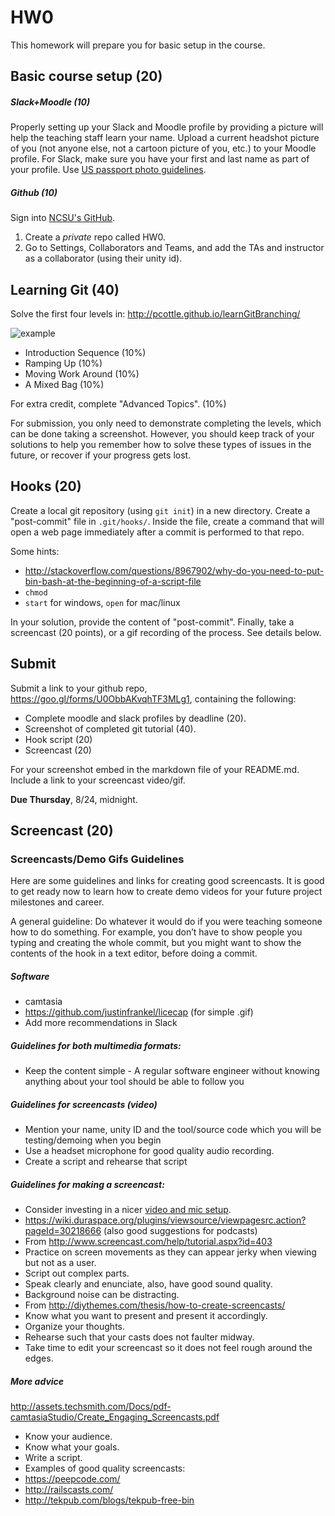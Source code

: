 # HW0

This homework will prepare you for basic setup in the course.

## Basic course setup (20)

##### Slack+Moodle (10)

Properly setting up your Slack and Moodle profile by providing a picture will help the teaching staff learn your name. Upload a current headshot picture of you (not anyone else, not a cartoon picture of you, etc.) to your Moodle profile. For Slack, make sure you have your first and last name as part of your profile. Use [US passport photo guidelines](http://travel.state.gov/passport/pptphotoreq/photocomptemplate/photocomptemplate_5297.html).

##### Github (10)

Sign into [NCSU's GitHub](https://github.ncsu.edu/).

1. Create a *private* repo called HW0. 
2. Go to Settings, Collaborators and Teams, and add the TAs and instructor as a collaborator (using their unity id).

## Learning Git (40)

Solve the first four levels in: http://pcottle.github.io/learnGitBranching/

![example](https://cloud.githubusercontent.com/assets/742934/9494425/c4dd4b66-4bd3-11e5-9aac-04bfc8fed771.png)

* Introduction Sequence (10%)
* Ramping Up (10%)
* Moving Work Around (10%)
* A Mixed Bag (10%)

For extra credit, complete "Advanced Topics". (10%)

For submission, you only need to demonstrate completing the levels, which can be done taking a screenshot. However, you should keep track of your solutions to help you remember how to solve these types of issues in the future, or recover if your progress gets lost.

## Hooks (20)

Create a local git repository (using `git init`) in a new directory. Create a "post-commit" file in `.git/hooks/`. Inside the file, create a command that will open a web page immediately after a commit is performed to that repo.

Some hints: 
* http://stackoverflow.com/questions/8967902/why-do-you-need-to-put-bin-bash-at-the-beginning-of-a-script-file
* `chmod`
* `start` for windows, `open` for mac/linux

In your solution, provide the content of "post-commit". Finally, take a screencast (20 points), or a gif recording of the process. See details below.

## Submit

Submit a link to your github repo, https://goo.gl/forms/U0ObbAKvqhTF3MLg1,
containing the following:

* Complete moodle and slack profiles by deadline (20).
* Screenshot of completed git tutorial (40).
* Hook script (20)
* Screencast (20)

For your screenshot embed in the markdown file of your README.md. Include a link to your screencast video/gif.

**Due Thursday**, 8/24, midnight.

## Screencast (20)

### Screencasts/Demo Gifs Guidelines

Here are some guidelines and links for creating good screencasts. It is good to get ready now to learn how to create demo videos for your future project milestones and career. 

A general guideline: Do whatever it would do if you were teaching someone how to do something. For example, you don’t have to show people you typing and creating the whole commit, but you might want to show the contents of the hook in a text editor, before doing a commit.
 
##### Software
* camtasia
* https://github.com/justinfrankel/licecap (for simple .gif)
* Add more recommendations in Slack
 
##### Guidelines for both multimedia formats:

* Keep the content simple - A regular software engineer without knowing anything about your tool should be able to follow you

##### Guidelines for screencasts (video)

* Mention your name, unity ID and the tool/source code which you will be testing/demoing when you begin
* Use a headset microphone for good quality audio recording.
* Create a script and rehearse that script

##### Guidelines for making a screencast:

* Consider investing in a nicer [video and mic setup](http://pgbovine.net/video-recording-setup.htm).
* https://wiki.duraspace.org/plugins/viewsource/viewpagesrc.action?pageId=30218666 (also good suggestions for podcasts)
* From http://www.screencast.com/help/tutorial.aspx?id=403
* Practice on screen movements as they can appear jerky when viewing but not as a user.
* Script out complex parts.
* Speak clearly and enunciate, also, have good sound quality.
* Background noise can be distracting.
* From http://diythemes.com/thesis/how-to-create-screencasts/
* Know what you want to present and present it accordingly.
* Organize your thoughts.
* Rehearse such that your casts does not faulter midway.
* Take time to edit your screencast so it does not feel rough around the edges.
 
##### More advice
http://assets.techsmith.com/Docs/pdf-camtasiaStudio/Create_Engaging_Screencasts.pdf

* Know your audience.
* Know what your goals.
* Write a script.
* Examples of good quality screencasts:
* https://peepcode.com/
* http://railscasts.com/
* http://tekpub.com/blogs/tekpub-free-bin
 
